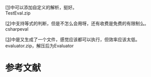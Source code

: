 [[1]]中可以添加自定义的解析，挺好。  
TestEval.zip

[[2]]中支持等式的判断，但是不怎么会用呀，还有收费是免费的有限制么。  
csharpeval

[[3]]中是又生成了一个文件，感觉应该都可以执行，但效率应该太低。  
evaluator.zip，解压后为Evaluator

# 参考文献
[1]:http://www.blackbeltcoder.com/Articles/algorithms/a-c-expression-evaluator ()
[2]:http://csharpeval.codeplex.com/ ()
[3]:https://www.codeproject.com/Articles/2160/Runtime-C-Expression-Evaluator (Runtime C# Expression Evaluator)